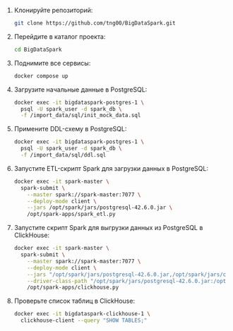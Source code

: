 1. Клонируйте репозиторий:
   ```bash
   git clone https://github.com/tng00/BigDataSpark.git
    ```

2. Перейдите в каталог проекта:

   ```bash
   cd BigDataSpark
   ```
3. Поднимите все сервисы:

   ```bash
   docker compose up
   ```
4. Загрузите начальные данные в PostgreSQL:

   ```bash
   docker exec -it bigdataspark-postgres-1 \
     psql -U spark_user -d spark_db \
     -f /import_data/sql/init_mock_data.sql
   ```
5. Примените DDL-схему в PostgreSQL:

   ```bash
   docker exec -it bigdataspark-postgres-1 \
     psql -U spark_user -d spark_db \
     -f /import_data/sql/ddl.sql
   ```
6. Запустите ETL-скрипт Spark для загрузки данных в PostgreSQL:

   ```bash
   docker exec -it spark-master \
     spark-submit \
       --master spark://spark-master:7077 \
       --deploy-mode client \
       --jars /opt/spark/jars/postgresql-42.6.0.jar \
       /opt/spark-apps/spark_etl.py
   ```
7. Запустите скрипт Spark для выгрузки данных из PostgreSQL в ClickHouse:

   ```bash
   docker exec -it spark-master \
     spark-submit \
       --master spark://spark-master:7077 \
       --deploy-mode client \
       --jars "/opt/spark/jars/postgresql-42.6.0.jar,/opt/spark/jars/clickhouse-jdbc-0.4.6.jar" \
       --driver-class-path "/opt/spark/jars/postgresql-42.6.0.jar:/opt/spark/jars/clickhouse-jdbc-0.4.6.jar" \
       /opt/spark-apps/clickhouse.py
   ```
8. Проверьте список таблиц в ClickHouse:

   ```bash
   docker exec -it bigdataspark-clickhouse-1 \
     clickhouse-client --query "SHOW TABLES;"
   ```

